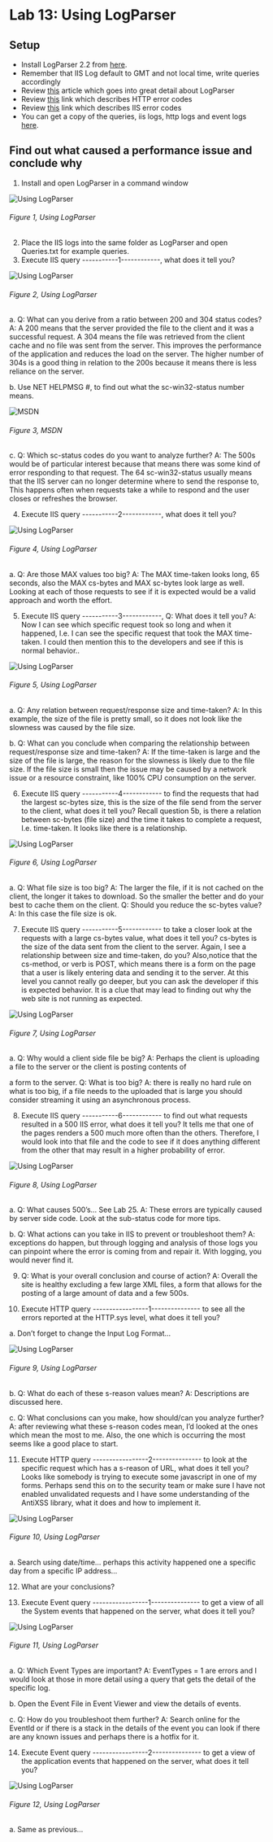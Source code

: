 # Lab 13: Using LogParser

## Setup

+ Install LogParser 2.2 from [here][LINK1].
+ Remember that IIS Log default to GMT and not local time, write queries accordingly
+ Review [this][LINK2] article which goes into great detail about LogParser
+ Review [this][LINK3] link which describes HTTP error codes
+ Review [this][LINK4] link which describes IIS error codes
+ You can get a copy of the queries, iis logs, http logs and event logs [here][LINK5].

## Find out what caused a performance issue and conclude why

1. Install and open LogParser in a command window

![Using LogParser][FIGURE1]
###### Figure 1, Using LogParser

2. Place the IIS logs into the same folder as LogParser and open Queries.txt for example queries.
3. Execute IIS query -----------1------------, what does it tell you?

![Using LogParser][FIGURE2]
###### Figure 2, Using LogParser

a. Q: What can you derive from a ratio between 200 and 304 status codes? A: A 200 means that the server provided the file to the client and it was a successful request.  A 304 means the file was retrieved from the client cache and no file was sent from the server.  This improves the performance of the application and reduces the load on the server.  The higher number of 304s is a good thing in relation to the 200s because it means there is less reliance on the server.

b. Use NET HELPMSG #, to find out what the sc-win32-status number means.

![MSDN][FIGURE3]
###### Figure 3, MSDN

c. Q:  Which sc-status codes do you want to analyze further?  A: The 500s would be of particular interest because that means there was some kind of error responding to that request.  The 64 sc-win32-status usually means that the IIS server can no longer determine where to send the response to,  This happens often when requests take a while to respond and the user closes or refreshes the browser.

4. Execute IIS query -----------2------------, what does it tell you?

![Using LogParser][FIGURE4]
###### Figure 4, Using LogParser

a. Q: Are those MAX values too big? A: The MAX time-taken looks long, 65 seconds, also the MAX cs-bytes and MAX sc-bytes look large as well.  Looking at each of those requests to see if it is expected would be a valid approach and worth the effort.

5. Execute IIS query -----------3------------, Q: What does it tell you? A: Now I can see which specific request took so long and when it happened, I.e. I can see the specific request that took the MAX time-taken.  I could then mention this to the developers and see if this is normal behavior..

![Using LogParser][FIGURE5]
###### Figure 5, Using LogParser

a. Q:  Any relation between request/response size and time-taken?  A: In this example, the size of the file is pretty small, so it does not look like the slowness was caused by the file size.

b. Q: What can you conclude when comparing the relationship between request/response size and time-taken?  A:  If the time-taken is large and the size of the file is large, the reason for the slowness is likely due to the file size.  If the file size is small then the issue may be caused by a network issue or a resource constraint, like 100% CPU consumption on the server.

6. Execute IIS query -----------4------------ to find the requests that had the largest sc-bytes size, this is the size of the file send from the server to the client, what does it tell you?   Recall question 5b, is there a relation between sc-bytes (file size) and the time it takes to complete a request, I.e. time-taken.  It looks like there is a relationship.

![Using LogParser][FIGURE6]
###### Figure 6, Using LogParser

a. Q: What file size is too big? A: The larger the file, if it is not cached on the client, the longer it takes to download.  So the smaller the better and do your best to cache them on the client.  Q: Should you reduce the sc-bytes value?  A: In this case the file size is ok.

7. Execute IIS query -----------5------------ to take a closer look at the requests with a large cs-bytes value, what does it tell you?   cs-bytes is the size of the data sent from the client to the server.  Again, I see a relationship between size and time-taken, do you?  Also,notice that the cs-method, or verb is POST, which means there is a form on the page that a user is likely entering data and sending it to the server.  At this level you cannot really go deeper, but you can ask the developer if this is expected behavior.  It is a clue that may lead to finding out why the web site is not running as expected.

![Using LogParser][FIGURE7]
###### Figure 7, Using LogParser

a. Q:  Why would a client side file be big? A: Perhaps the client is uploading a file to the server or the client is posting contents of 

a form to the server. Q: What is too big?  A: there is really no hard rule on what is too big, if a file needs to the uploaded that is large you should consider streaming it using an asynchronous process.

8. Execute IIS query -----------6------------ to find out what requests resulted in a 500 IIS error, what does it tell you?  It tells me that one of the pages renders a 500 much more often than the others. Therefore, I would look into that file and the code to see if it does anything different from the other that may result in a higher probability of error.

![Using LogParser][FIGURE8]
###### Figure 8, Using LogParser

a. Q: What causes 500’s… See Lab 25.  A: These errors are typically caused by server side code.  Look at the sub-status code for more tips.

b. Q: What actions can you take in IIS to prevent or troubleshoot them? A: exceptions do happen, but through logging and analysis of those logs you can pinpoint where the error is coming from and repair it.  With logging, you would never find it.

9. Q: What is your overall conclusion and course of action? A: Overall the site is healthy excluding a few large XML files, a form that allows for the posting of a large amount of data and a few 500s.

10. Execute HTTP query -----------------1--------------- to see all the errors reported at the HTTP.sys level, what does it tell you?

a. Don’t forget to change the Input Log Format…

![Using LogParser][FIGURE9]
###### Figure 9, Using LogParser

b. Q: What do each of these s-reason values mean? A: Descriptions are discussed here.

c. Q: What conclusions can you make, how should/can you analyze further?  A: after reviewing what these s-reason codes mean, I’d looked at the ones which mean the most to me.  Also, the one which is occurring the most seems like a good place to start.

11. Execute HTTP query -----------------2--------------- to look at the specific request which has a s-reason of URL, what does it tell you?  Looks like somebody is trying to execute some javascript in one of my forms.  Perhaps send this on to the security team or make sure I have not enabled unvalidated requests and I have some understanding of the AntiXSS library, what it does and how to implement it.

![Using LogParser][FIGURE10]
###### Figure 10, Using LogParser

a. Search using date/time… perhaps this activity happened one a specific day from a specific IP address…

12. What are your conclusions?

13. Execute Event query -----------------1--------------- to get a view of all the System events that happened on the server, what does it tell you?

![Using LogParser][FIGURE11]
###### Figure 11, Using LogParser

a. Q:  Which Event Types are important?  A:  EventTypes = 1 are errors and I would look at those in more detail using a query that gets the detail of the specific log.

b. Open the Event File in Event Viewer and view the details of events.

c. Q: How do you troubleshoot them further?  A:  Search online for the EventId or if there is a stack in the details of the event you can look if there are any known issues and perhaps there is a hotfix for it.

14. Execute Event query -----------------2--------------- to get a view of the application events that happened on the server, what does it tell you?

![Using LogParser][FIGURE12]
###### Figure 12, Using LogParser

a. Same as previous…

[FIGURE1]: ../images/2016/msdn-0816.png "Figure 1, Using LogParser"
[FIGURE2]: ../images/2016/msdn-0817.png "Figure 2, Using LogParser"
[FIGURE3]: ../images/2016/msdn-0818.png "Figure 3, Using LogParser"
[FIGURE4]: ../images/2016/msdn-0819.png "Figure 4, Using LogParser"
[FIGURE5]: ../images/2016/msdn-0820.png "Figure 5, Using LogParser"
[FIGURE6]: ../images/2016/msdn-0821.png "Figure 6, Using LogParser"
[FIGURE7]: ../images/2016/msdn-0822.png "Figure 7, Using LogParser"
[FIGURE8]: ../images/2016/msdn-0823.png "Figure 8, Using LogParser"
[FIGURE9]: ../images/2016/msdn-0824.png "Figure 9, Using LogParser"
[FIGURE10]: ../images/2016/msdn-0825.png "Figure 10, Using LogParser "
[FIGURE11]: ../images/2016/msdn-0826.png "Figure 11, Using LogParser"
[FIGURE12]: ../images/2016/msdn-0827.png "Figure 12, Using LogParser"

[LINK1]: https://www.microsoft.com/en-us/download/details.aspx?id=24659
[LINK2]: http://www.iis.net/learn/troubleshoot/performance-issues/troubleshooting-iis-performance-issues-or-application-errors-using-logparser
[LINK3]: http://support.microsoft.com/?id=820729
[LINK4]: https://support.microsoft.com/en-us/kb/943891
[LINK5]: Lab13/
